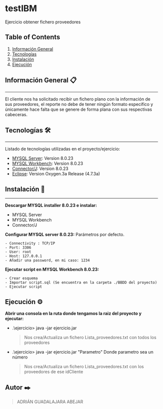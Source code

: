 # testIBM
Ejercicio obtener fichero proveedores

## Table of Contents
1. [Información General](#general-info)
2. [Tecnologías](#Tecnologías)
3. [Instalación](#Instalación)
4. [Ejecución](#Ejecución)

## Información General 📋
***
El cliente nos ha solicitado recibir un fichero plano con la información de sus proveedores, el reporte no debe de tener ningún formato especifico y únicamente hace falta que se genere de forma plana con sus respectivas cabeceras.

## Tecnologías 🛠️
***
Listado de tecnologías utilizadas en el proyecto/ejercicio:
* [MYSQL Server](https://https://dev.mysql.com/doc/relnotes/mysql/8.0/en/news-8-0-23.html): Version 8.0.23 
* [MYSQL Workbench](https://dev.mysql.com/doc/workbench/en/): Version 8.0.23
* [Connector/J](https://dev.mysql.com/doc/connector-j/8.0/en/): Version 8.0.23
* [Eclipse](https://www.eclipse.org/downloads/packages/release/oxygen/3a): Version Oxygen.3a Release (4.7.3a)

## Instalación 🔧
***
**Descargar MYSQL installer 8.0.23 e instalar:**

* MYSQL Server
* MYSQL Workbench
* Connector/J

**Configurar MYSQL server 8.0.23:**
Parámetros por defecto.
```
- Connectivity : TCP/IP
- Port: 3306
- User: root
- Host: 127.0.0.1
- Añadir una password, en mi caso: 1234
```

**Ejecutar script en MYSQL Workbench 8.0.23:**
```
- Crear esquema
- Importar script.sql (Se encuentra en la carpeta ./BBDD del proyecto)
- Ejecutar script
```


## Ejecución ⚙️

**Abrir una consola en la ruta donde tengamos la raiz del proyecto y ejecutar:**

* .\ejercicio> java -jar ejercicio.jar
  > Nos crea/Actualiza un fichero Lista_proveedores.txt con todos los proveedores
* .\ejercicio> java -jar ejercicio.jar "Parametro" Donde parametro sea un número
  >Nos crea/Actualiza un fichero Lista_proveedores.txt con los proveedores de ese idCliente


## Autor ✒️

> ADRIÁN GUADALAJARA ABEJAR

